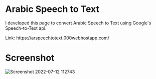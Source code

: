 # Arabic Speech to Text

I developed this page to convert Arabic Speech to Text using Google's Speech-to-Text api.

Link: https://arspeechtotext.000webhostapp.com/

# Screenshot

![Screenshot 2022-07-12 112743](https://user-images.githubusercontent.com/109138004/178445831-f254505c-e076-434a-9ee7-565a9feec9d3.png)

